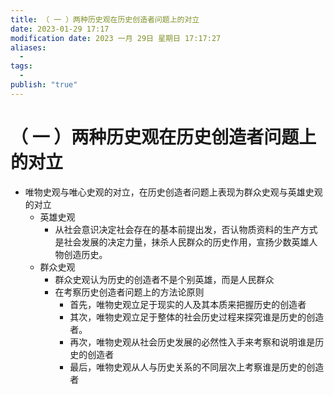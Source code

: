 ```yaml
---
title: （ 一 ）两种历史观在历史创造者问题上的对立
date: 2023-01-29 17:17
modification date: 2023 一月 29日 星期日 17:17:27
aliases:
  - 
tags:
  - 
publish: "true"
---
```


# （ 一 ）两种历史观在历史创造者问题上的对立

- 唯物史观与唯心史观的对立，在历史创造者问题上表现为群众史观与英雄史观的对立
	- 英雄史观
		- 从社会意识决定社会存在的基本前提出发，否认物质资料的生产方式是社会发展的决定力量，抹杀人民群众的历史作用，宣扬少数英雄人物创造历史。
	- 群众史观
		- 群众史观认为历史的创造者不是个别英雄，而是人民群众
		- 在考察历史创造者问题上的方法论原则
			- 首先，唯物史观立足于现实的人及其本质来把握历史的创造者
			- 其次，唯物史观立足于整体的社会历史过程来探究谁是历史的创造者。
			- 再次，唯物史观从社会历史发展的必然性入手来考察和说明谁是历史的创造者
			- 最后，唯物史观从人与历史关系的不同层次上考察谁是历史的创造者